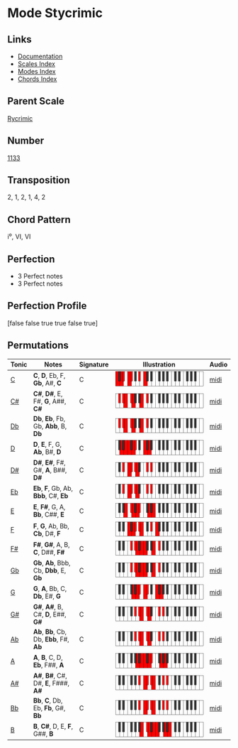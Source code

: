 # Mode Stycrimic

## Links

- [Documentation](README.md)
- [Scales Index](Scales.md)
- [Modes Index](Modes.md)
- [Chords Index](Chords.md)

## Parent Scale

[Rycrimic](ScaleRycrimic.md)

## Number

[1133](https://ianring.com/musictheory/scales/1133)

## Transposition

2, 1, 2, 1, 4, 2

## Chord Pattern

i⁰, VI, VI

## Perfection

- 3 Perfect notes
- 3 Perfect notes

## Perfection Profile

[false false true true false true]

## Permutations

| Tonic | Notes | Signature | Illustration | Audio |
|-------|-------|-----------|--------------|-------|
| [C](ModeCNaturalStycrimic.md) | **C**, **D**, Eb, F, **Gb**, A#, **C** | C | ![CNaturalStycrimic](ModeCNaturalStycrimic.png) | [midi](https://github.com/edipermadi/music/blob/main/docs/ModeCNaturalStycrimic.mid?raw=true) |
| [C#](ModeCSharpStycrimic.md) | **C#**, **D#**, E, F#, **G**, A##, **C#** | C | ![CSharpStycrimic](ModeCSharpStycrimic.png) | [midi](https://github.com/edipermadi/music/blob/main/docs/ModeCSharpStycrimic.mid?raw=true) |
| [Db](ModeDFlatStycrimic.md) | **Db**, **Eb**, Fb, Gb, **Abb**, B, **Db** | C | ![DFlatStycrimic](ModeDFlatStycrimic.png) | [midi](https://github.com/edipermadi/music/blob/main/docs/ModeDFlatStycrimic.mid?raw=true) |
| [D](ModeDNaturalStycrimic.md) | **D**, **E**, F, G, **Ab**, B#, **D** | C | ![DNaturalStycrimic](ModeDNaturalStycrimic.png) | [midi](https://github.com/edipermadi/music/blob/main/docs/ModeDNaturalStycrimic.mid?raw=true) |
| [D#](ModeDSharpStycrimic.md) | **D#**, **E#**, F#, G#, **A**, B##, **D#** | C | ![DSharpStycrimic](ModeDSharpStycrimic.png) | [midi](https://github.com/edipermadi/music/blob/main/docs/ModeDSharpStycrimic.mid?raw=true) |
| [Eb](ModeEFlatStycrimic.md) | **Eb**, **F**, Gb, Ab, **Bbb**, C#, **Eb** | C | ![EFlatStycrimic](ModeEFlatStycrimic.png) | [midi](https://github.com/edipermadi/music/blob/main/docs/ModeEFlatStycrimic.mid?raw=true) |
| [E](ModeENaturalStycrimic.md) | **E**, **F#**, G, A, **Bb**, C##, **E** | C | ![ENaturalStycrimic](ModeENaturalStycrimic.png) | [midi](https://github.com/edipermadi/music/blob/main/docs/ModeENaturalStycrimic.mid?raw=true) |
| [F](ModeFNaturalStycrimic.md) | **F**, **G**, Ab, Bb, **Cb**, D#, **F** | C | ![FNaturalStycrimic](ModeFNaturalStycrimic.png) | [midi](https://github.com/edipermadi/music/blob/main/docs/ModeFNaturalStycrimic.mid?raw=true) |
| [F#](ModeFSharpStycrimic.md) | **F#**, **G#**, A, B, **C**, D##, **F#** | C | ![FSharpStycrimic](ModeFSharpStycrimic.png) | [midi](https://github.com/edipermadi/music/blob/main/docs/ModeFSharpStycrimic.mid?raw=true) |
| [Gb](ModeGFlatStycrimic.md) | **Gb**, **Ab**, Bbb, Cb, **Dbb**, E, **Gb** | C | ![GFlatStycrimic](ModeGFlatStycrimic.png) | [midi](https://github.com/edipermadi/music/blob/main/docs/ModeGFlatStycrimic.mid?raw=true) |
| [G](ModeGNaturalStycrimic.md) | **G**, **A**, Bb, C, **Db**, E#, **G** | C | ![GNaturalStycrimic](ModeGNaturalStycrimic.png) | [midi](https://github.com/edipermadi/music/blob/main/docs/ModeGNaturalStycrimic.mid?raw=true) |
| [G#](ModeGSharpStycrimic.md) | **G#**, **A#**, B, C#, **D**, E##, **G#** | C | ![GSharpStycrimic](ModeGSharpStycrimic.png) | [midi](https://github.com/edipermadi/music/blob/main/docs/ModeGSharpStycrimic.mid?raw=true) |
| [Ab](ModeAFlatStycrimic.md) | **Ab**, **Bb**, Cb, Db, **Ebb**, F#, **Ab** | C | ![AFlatStycrimic](ModeAFlatStycrimic.png) | [midi](https://github.com/edipermadi/music/blob/main/docs/ModeAFlatStycrimic.mid?raw=true) |
| [A](ModeANaturalStycrimic.md) | **A**, **B**, C, D, **Eb**, F##, **A** | C | ![ANaturalStycrimic](ModeANaturalStycrimic.png) | [midi](https://github.com/edipermadi/music/blob/main/docs/ModeANaturalStycrimic.mid?raw=true) |
| [A#](ModeASharpStycrimic.md) | **A#**, **B#**, C#, D#, **E**, F###, **A#** | C | ![ASharpStycrimic](ModeASharpStycrimic.png) | [midi](https://github.com/edipermadi/music/blob/main/docs/ModeASharpStycrimic.mid?raw=true) |
| [Bb](ModeBFlatStycrimic.md) | **Bb**, **C**, Db, Eb, **Fb**, G#, **Bb** | C | ![BFlatStycrimic](ModeBFlatStycrimic.png) | [midi](https://github.com/edipermadi/music/blob/main/docs/ModeBFlatStycrimic.mid?raw=true) |
| [B](ModeBNaturalStycrimic.md) | **B**, **C#**, D, E, **F**, G##, **B** | C | ![BNaturalStycrimic](ModeBNaturalStycrimic.png) | [midi](https://github.com/edipermadi/music/blob/main/docs/ModeBNaturalStycrimic.mid?raw=true) |
